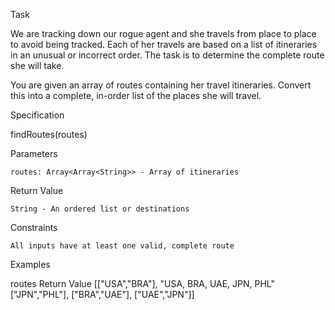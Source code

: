 Task

We are tracking down our rogue agent and she travels from place to place to avoid being tracked. Each of her travels are based on a list of itineraries in an unusual or incorrect order. The task is to determine the complete route she will take.

You are given an array of routes containing her travel itineraries. Convert this into a complete, in-order list of the places she will travel.

Specification

findRoutes(routes)

Parameters

    routes: Array<Array<String>> - Array of itineraries

Return Value

    String - An ordered list or destinations

Constraints

    All inputs have at least one valid, complete route

Examples

routes 	            Return Value
[["USA","BRA"],     "USA, BRA, UAE, JPN, PHL"
["JPN","PHL"],
["BRA","UAE"],
["UAE","JPN"]] 	
